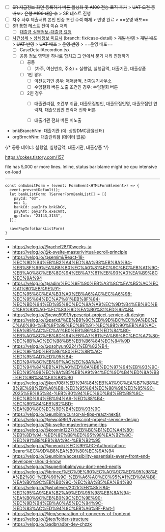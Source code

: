 - [ ] ~~SR 지급정보 화면 등록하기 버튼 활성화 및 A100 전송 로직 추가~~ > ~~UAT 오전 중 배포~~> ~~은행 A100 대응 후~~ > SR 테스트 진행
- [ ] 차주 사후 제출서류 본인 인증 조건 주석 해제 > 반영 완료 > ==운영 배포==
- [ ] SR 통합 테스트 잔여 이슈 처리
	- [ ] [대출금 실행정보-대출금 요청](https://www.notion.so/bankle/DB-FA-SR-1d15a9ad1c9a80ba94e1c601464db67f?p=1d15a9ad1c9a81b9aefdf89d509c8ada&pm=s)
- [ ] [사건상세 > 상세정보 미표시](https://www.notion.so/bankle/1e55a9ad1c9a8095a3aafe21be71ddb9?p=2105a9ad1c9a801fa6d0d3336d9271cc&pm=s) (branch: fix/case-detail) > ~~개발 반영~~ > ~~개발 배포~~ > ~~UAT 반영~~ > ~~UAT 배포~~ > ~~운영 반영~~ > ==운영 배포==
    - [ ] CaseDetailAccordion.tsx  
    - [ ] 공통 정보 영역을 하나로 합치고 그 안에서 분기 처리 진행하기  
       - [ ] 공통
          - [ ] (차주, 여신번호, 주소) + 실행일, 실행금액, 대출기관, 대출상품  
       - [ ] 1인 경우  
          - [ ] 이전등기인 경우: 매매금액, 전자등기사무소  
          - [ ] 수임철회 버튼 노출 조건인 경우: 수임철회 버튼
       - [ ] 2인 경우  
          - [ ] 대출관리점, 조건부 취급, 대출모집법인, 대출모집인명, 대출모집인 연락처, 대출모집인 연락처 전화 버튼 
          - [ ] 대출기관 전화 버튼 미노출  



- bnkBranchNm: 대출기관 (예: 상암DMC금융센터)
- orgBrnchNm: 대출관리점 (데이터 없음)



{/* 공통 데이터: 실행일, 실행금액, 대출기관, 대출상품 */}



https://cokes.tistory.com/157



file has 5,000 or more lines. Inline, status bar blame might be cpu intensive on-load

***
```tsx
const onSubmitForm = (event: FormEvent<HTMLFormElement>) => {  
  event.preventDefault();  
  let bankListForm: TServerFormBankList[] = [{  
    payCd: "03",  
    no: 1,  
    bankCd: payInfo.bnkGbCd,  
    payAmt: payInfo.execAmt,  
    gpsInfo: "23143,3133",  
  }];  
  
  savePayInfo(bankListForm)  
}
```

***


- https://velog.io/@rachel28/10weeks-ta
- https://velog.io/@k-svelte-master/virtual-scroll-principle
- https://velog.io/@semimi/React-18-%EC%9D%B4%EB%B2%A4%ED%8A%B8%EB%8A%94-%EB%8F%99%EA%B8%B0%EC%A0%81%EC%9C%BC%EB%A1%9C-%EB%A0%8C%EB%8D%94%EB%A7%81%EB%90%A0%EA%B9%8C%EC%9A%94
- https://velog.io/@radin/%EC%9E%90%EB%A3%8C%EA%B5%AC%EC%A1%B0%EB%9E%91-%EC%95%8C%EA%B3%A0%EB%A6%AC%EC%A6%98-%EC%95%84%EC%A7%81%EB%8F%84-%EC%BD%94%ED%85%8C%EC%9A%A9%EC%9D%B4%EB%9D%BC%EA%B3%A0-%EC%83%9D%EA%B0%81%ED%95%B4
- https://velog.io/@rewq5991/typescript-project-service-di-design
- https://velog.io/@parkd/%EB%B8%8C%EB%9D%BC%EC%9A%B0%EC%A0%80-%EB%8F%99%EC%9E%91-%EC%9B%90%EB%A6%AC-%EA%B5%AC%EC%A1%B0%EB%B6%80%ED%84%B0-%EB%A0%8C%EB%8D%94%EB%A7%81%EA%B9%8C%EC%A7%80-%EC%8B%AC%EC%B8%B5%EB%B6%84%EC%84%9D
- https://velog.io/@osohyun0224/%EB%82%B4-%EC%9E%90%EB%B6%80%EC%8B%AC-%ED%95%AD%ED%95%B4-%ED%94%8C%EB%9F%AC%EC%8A%A4-%ED%94%84%EB%A1%A0%ED%8A%B8%EC%97%94%EB%93%9C-%ED%95%99%EC%8A%B5%EB%A9%94%EC%9D%B4%ED%8A%B8-%ED%9B%84%EA%B8%B0
- https://velog.io/@ken708/%ED%94%84%EB%A1%9C%EA%B7%B8%EB%9E%98%EB%A8%B8-%ED%95%84%EC%88%98%ED%85%9C-2025%EB%85%84-%EB%B0%94%EC%9D%B4%EB%B8%8C-%EC%BD%94%EB%94%A9-%ED%88%B4-%EC%99%84%EB%B2%BD-%EA%B0%80%EC%9D%B4%EB%93%9C
- https://velog.io/@eunbinn/cursor-ai-tips-react-nextjs
- https://velog.io/@rewq5991/typescript-project-service-design
- https://velog.io/@k-svelte-master/resume-tips
- https://velog.io/@koomin1227/%EB%B0%B1%EC%A4%80-%EB%8D%94-%ED%8E%B8%ED%95%98%EA%B2%8C-%ED%91%B8%EB%8A%94-%EB%B2%95
- https://velog.io/@oneook/%EC%99%9C-Authorization-Bearer%EC%9D%B8%EA%B0%80%EC%9A%94
- https://velog.io/@eunbinn/accessibility-essentials-every-front-end-developer-should-know
- https://velog.io/@superlipbalm/you-dont-need-nextjs
- https://velog.io/@brince/%EC%9E%90%EC%A0%9C%ED%95%98%EA%B2%8C-%EB%90%9C-%EB%A6%AC%EC%95%A1%ED%8A%B8-%EA%B0%9C%EB%B0%9C-%EC%8A%B5%EA%B4%80
- https://velog.io/@whatever/2025%EB%85%84-%ED%95%A9%EA%B2%A9%ED%95%98%EB%8A%94-%EA%B0%9C%EB%B0%9C%EC%9E%90-%EC%9D%B4%EB%A0%A5%EC%84%9C-%ED%83%AC%ED%94%8C%EB%A6%BF-Part-1
- https://velog.io/@teo/separation-of-concerns-of-frontend
- https://velog.io/@teo/folder-structure
- https://velog.io/@adbr/adbr-dev-chzzk